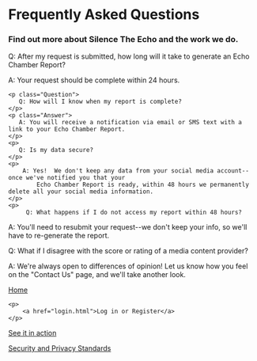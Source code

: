 <head>
    <title>FAQS</title>
</head>

<body>
    <h1>Frequently Asked Questions</h1>
    <h3>Find out more about Silence The Echo and the work we do.</h3>
    <p class="Question">
        Q: After my request is submitted, how long will it take to generate an Echo Chamber Report?
    </p>
    <p class="Answer">
        A: Your request should be complete within 24 hours.
    </p>
    
    <p class="Question">
       Q: How will I know when my report is complete?
    </p>
    <p class="Answer">
       A: You will receive a notification via email or SMS text with a link to your Echo Chamber Report.
    </p>
    <p>
       Q: Is my data secure?
    </p>
    <p>
        A: Yes!  We don't keep any data from your social media account--once we've notified you that your
            Echo Chamber Report is ready, within 48 hours we permanently delete all your social media information.
    </p>
    <p>
         Q: What happens if I do not access my report within 48 hours?
   </p>
    <p>
        A: You'll need to resubmit your request--we don't keep your info, so we'll have to re-generate the report.
   </p>
    <p>
       Q: What if I disagree with the score or rating of a media content provider?
    </p>
    <p>
            A: We're always open to differences of opinion!  Let us know how you feel on the "Contact Us" page, and we'll take another look.
   </p>
    <p>
        <a href="https://silencetheecho.github.io/SilenceTheEcho">Home</a>
    </p>
        
    <p>
        <a href="login.html">Log in or Register</a>
    </p>
        
   <p>
        <a href="search.html">See it in action</a>
    </p>
   <p>
        <a href=security.html>Security and Privacy Standards</a>
    </p>

</body>
